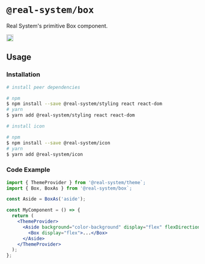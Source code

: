 # `@real-system/box`

<p align="center">
<p>Real System's primitive Box component.</p>
<a href="https://badge.fury.io/js/@real-system%2Fbox"><img src="https://badge.fury.io/js/@real-system%2Fbox.svg" alt="npm version" height="18"/></a>
</p>

## Usage

### Installation

```bash
# install peer dependencies

# npm
$ npm install --save @real-system/styling react react-dom
# yarn
$ yarn add @real-system/styling react react-dom

# install icon

# npm
$ npm install --save @real-system/icon
# yarn
$ yarn add @real-system/icon
```

### Code Example

```jsx
import { ThemeProvider } from '@real-system/theme`;
import { Box, BoxAs } from '@real-system/box`;

const Aside = BoxAs('aside');

const MyComponent = () => {
  return (
    <ThemeProvider>
      <Aside background="color-background" display="flex" flexDirection="column">
        <Box display="flex">...</Box>
      </Aside>
    </ThemeProvider>
  );
};

```
